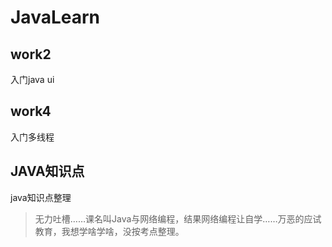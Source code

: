 # JavaLearn
## work2
入门java ui

## work4
入门多线程

## JAVA知识点
java知识点整理

> 无力吐槽……课名叫Java与网络编程，结果网络编程让自学……万恶的应试教育，我想学啥学啥，没按考点整理。
